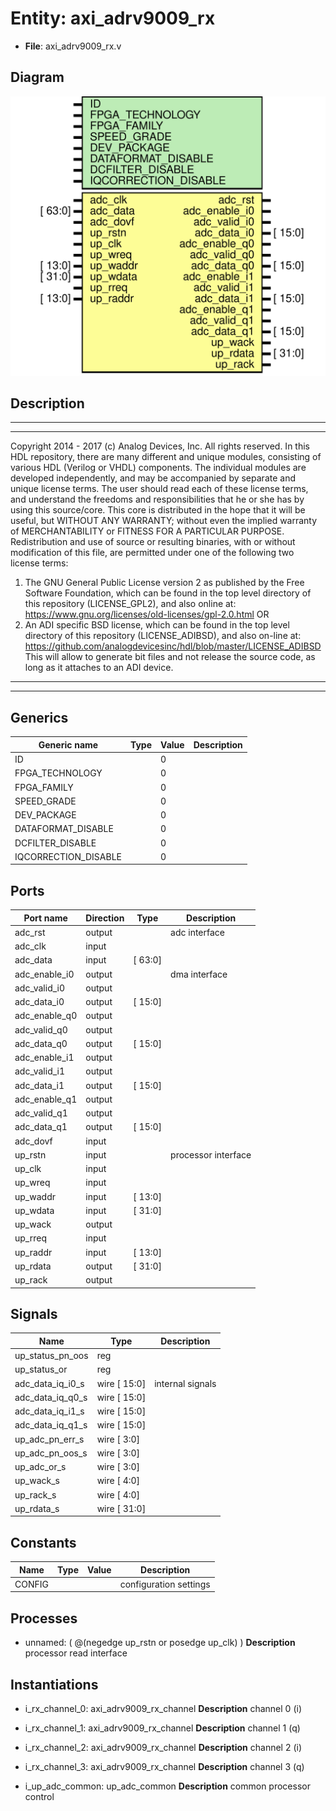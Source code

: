 # Entity: axi_adrv9009_rx

- **File**: axi_adrv9009_rx.v
## Diagram

![Diagram](axi_adrv9009_rx.svg "Diagram")
## Description

***************************************************************************
 ***************************************************************************
 Copyright 2014 - 2017 (c) Analog Devices, Inc. All rights reserved.
 In this HDL repository, there are many different and unique modules, consisting
 of various HDL (Verilog or VHDL) components. The individual modules are
 developed independently, and may be accompanied by separate and unique license
 terms.
 The user should read each of these license terms, and understand the
 freedoms and responsibilities that he or she has by using this source/core.
 This core is distributed in the hope that it will be useful, but WITHOUT ANY
 WARRANTY; without even the implied warranty of MERCHANTABILITY or FITNESS FOR
 A PARTICULAR PURPOSE.
 Redistribution and use of source or resulting binaries, with or without modification
 of this file, are permitted under one of the following two license terms:
   1. The GNU General Public License version 2 as published by the
      Free Software Foundation, which can be found in the top level directory
      of this repository (LICENSE_GPL2), and also online at:
      <https://www.gnu.org/licenses/old-licenses/gpl-2.0.html>
 OR
   2. An ADI specific BSD license, which can be found in the top level directory
      of this repository (LICENSE_ADIBSD), and also on-line at:
      https://github.com/analogdevicesinc/hdl/blob/master/LICENSE_ADIBSD
      This will allow to generate bit files and not release the source code,
      as long as it attaches to an ADI device.
 ***************************************************************************
 ***************************************************************************
 
## Generics

| Generic name         | Type | Value | Description |
| -------------------- | ---- | ----- | ----------- |
| ID                   |      | 0     |             |
| FPGA_TECHNOLOGY      |      | 0     |             |
| FPGA_FAMILY          |      | 0     |             |
| SPEED_GRADE          |      | 0     |             |
| DEV_PACKAGE          |      | 0     |             |
| DATAFORMAT_DISABLE   |      | 0     |             |
| DCFILTER_DISABLE     |      | 0     |             |
| IQCORRECTION_DISABLE |      | 0     |             |
## Ports

| Port name     | Direction | Type    | Description         |
| ------------- | --------- | ------- | ------------------- |
| adc_rst       | output    |         | adc interface       |
| adc_clk       | input     |         |                     |
| adc_data      | input     | [ 63:0] |                     |
| adc_enable_i0 | output    |         | dma interface       |
| adc_valid_i0  | output    |         |                     |
| adc_data_i0   | output    | [ 15:0] |                     |
| adc_enable_q0 | output    |         |                     |
| adc_valid_q0  | output    |         |                     |
| adc_data_q0   | output    | [ 15:0] |                     |
| adc_enable_i1 | output    |         |                     |
| adc_valid_i1  | output    |         |                     |
| adc_data_i1   | output    | [ 15:0] |                     |
| adc_enable_q1 | output    |         |                     |
| adc_valid_q1  | output    |         |                     |
| adc_data_q1   | output    | [ 15:0] |                     |
| adc_dovf      | input     |         |                     |
| up_rstn       | input     |         | processor interface |
| up_clk        | input     |         |                     |
| up_wreq       | input     |         |                     |
| up_waddr      | input     | [ 13:0] |                     |
| up_wdata      | input     | [ 31:0] |                     |
| up_wack       | output    |         |                     |
| up_rreq       | input     |         |                     |
| up_raddr      | input     | [ 13:0] |                     |
| up_rdata      | output    | [ 31:0] |                     |
| up_rack       | output    |         |                     |
## Signals

| Name             | Type         | Description       |
| ---------------- | ------------ | ----------------- |
| up_status_pn_oos | reg          |                   |
| up_status_or     | reg          |                   |
| adc_data_iq_i0_s | wire [ 15:0] | internal signals  |
| adc_data_iq_q0_s | wire [ 15:0] |                   |
| adc_data_iq_i1_s | wire [ 15:0] |                   |
| adc_data_iq_q1_s | wire [ 15:0] |                   |
| up_adc_pn_err_s  | wire [  3:0] |                   |
| up_adc_pn_oos_s  | wire [  3:0] |                   |
| up_adc_or_s      | wire [  3:0] |                   |
| up_wack_s        | wire [  4:0] |                   |
| up_rack_s        | wire [  4:0] |                   |
| up_rdata_s       | wire [ 31:0] |                   |
## Constants

| Name   | Type | Value | Description             |
| ------ | ---- | ----- | ----------------------- |
| CONFIG |      |       | configuration settings  |
## Processes
- unnamed: ( @(negedge up_rstn or posedge up_clk) )
**Description**
processor read interface

## Instantiations

- i_rx_channel_0: axi_adrv9009_rx_channel
**Description**
channel 0 (i)

- i_rx_channel_1: axi_adrv9009_rx_channel
**Description**
channel 1 (q)

- i_rx_channel_2: axi_adrv9009_rx_channel
**Description**
channel 2 (i)

- i_rx_channel_3: axi_adrv9009_rx_channel
**Description**
channel 3 (q)

- i_up_adc_common: up_adc_common
**Description**
common processor control

